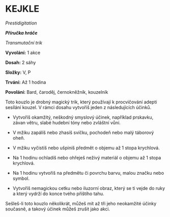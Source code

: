 # KEJKLE

*Prestidigitation*

***Příručka hráče***

*Transmutační trik*

**Vyvolání:** 1 akce

**Dosah:** 2 sáhy

**Složky:** V, P

**Trvání:** Až 1 hodina

**Povolání:** Bard, čaroděj, černokněžník, kouzelník

Toto kouzlo je drobný magický trik, který používají k procvičování adepti sesílání kouzel. V rámci dosahu vytvoříš jeden z následujících účinků.

 * Vytvoříš okamžitý, neškodný smyslový účinek, například prskavku, závan větru, slabé hudební tóny nebo zvláštní vůni.

 * V mžiku zapálíš nebo zhasíš svíčku, pochodeň nebo malý táborový oheň.

 * V mžiku vyčistíš nebo ušpiníš předmět o objemu až 1 stopa krychlová.

 * Na 1 hodinu ochladíš nebo ohřeješ neživý materiál o objemu až 1 stopa krychlová.

 * Na 1 hodinu vytvoříš na předmětu či povrchu barvu, malou značku nebo symbol.

 * Vytvoříš nemagickou cetku nebo iluzorní obraz, který se ti vejde do ruky a který vydrží do konce tvého příštího tahu.

Sešleš-li toto kouzlo několikrát, můžeš mít až tři jeho neokamžité účinky současně, a takový účinek můžeš zrušit jako akci.
